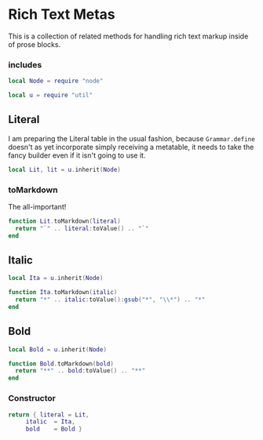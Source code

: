 # Rich Text Metas


  This is a collection of related methods for handling rich text markup
inside of prose blocks. 


### includes

```lua
local Node = require "node"

local u = require "util"
```
## Literal

  I am preparing the Literal table in the usual fashion, because 
`Grammar.define` doesn't as yet incorporate simply receiving a
metatable, it needs to take the fancy builder even if it isn't
going to use it. 

```lua
local Lit, lit = u.inherit(Node)
```
### toMarkdown

The all-important!

```lua
function Lit.toMarkdown(literal)
  return "`" .. literal:toValue() .. "`"
end
```
## Italic

```lua
local Ita = u.inherit(Node)

function Ita.toMarkdown(italic)
  return "*" .. italic:toValue():gsub("*", "\\*") .. "*"
end
```
## Bold

```lua
local Bold = u.inherit(Node)

function Bold.toMarkdown(bold)
  return "**" .. bold:toValue() .. "**"
end
```
### Constructor


```lua
return { literal = Lit, 
     italic  = Ita,
     bold    = Bold }
```
